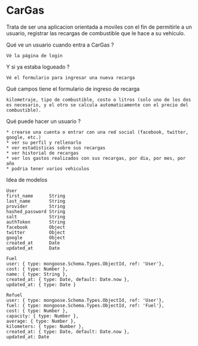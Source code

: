 CarGas
======

Trata de ser una aplicacion orientada a moviles con el fin de permitirle a un usuario, registrar las recargas de combustible que le hace a su vehículo.

Qué ve un usuario cuando entra a CarGas ?

    Vé la página de login

Y si ya estaba logueado ?

    Vé el formulario para ingresar una nueva recarga

Qué campos tiene el formulario de ingreso de recarga

    kilometraje, tipo de combustible, costo o litros (solo uno de los dos es necesario, y el otro se calcula automaticamente con el precio del combustible).

Qué puede hacer un usuario ?

    * crearse una cuenta o entrar con una red social (facebook, twitter, google, etc.)
    * ver su perfil y rellenarlo
    * ver estadisticas sobre sus recargas
    * ver historial de recargas
    * ver los gastos realizados con sus recargas, por dia, por mes, por año
    * podria tener varios vehiculos


Idea de modelos

    User
    first_name      String
    last_name       String
    provider        String
    hashed_password String
    salt            String
    authToken       String
    facebook        Object
    twitter         Object
    google          Object
    created_at      Date
    updated_at      Date

    Fuel
    user: { type: mongoose.Schema.Types.ObjectId, ref: 'User'},
    cost: { type: Number },
    name: { type: String },
    created_at: { type: Date, default: Date.now },
    updated_at: { type: Date }

    Refuel
    user: { type: mongoose.Schema.Types.ObjectId, ref: 'User'},
    fuel: { type: mongoose.Schema.Types.ObjectId, ref: 'Fuel'},
    cost: { type: Number },
    capacity: { type: Number },
    average: { type: Number },
    kilometers: { type: Number },
    created_at: { type: Date, default: Date.now },
    updated_at: Date